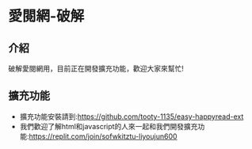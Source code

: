 # 愛閱網-破解
## 介紹
破解愛閱網用，目前正在開發擴充功能，歡迎大家來幫忙!
## 擴充功能
+ 擴充功能安裝請到:https://github.com/tooty-1135/easy-happyread-ext
+ 我們歡迎了解html和javascript的人來一起和我們開發擴充功能:https://replit.com/join/sofwkitztu-liyoujun600
